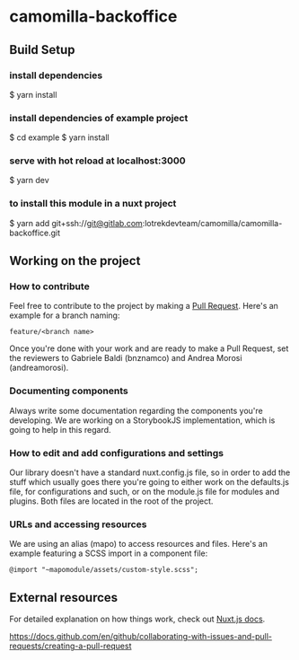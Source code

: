 # camomilla-backoffice

## Build Setup

### install dependencies
$ yarn install

### install dependencies of example project
$ cd example
$ yarn install

### serve with hot reload at localhost:3000
$ yarn dev

### to install this module in a nuxt project
$ yarn add git+ssh://git@gitlab.com:lotrekdevteam/camomilla/camomilla-backoffice.git

## Working on the project

### How to contribute
Feel free to contribute to the project by making a [Pull Request](https://docs.github.com/en/github/collaborating-with-issues-and-pull-requests/creating-a-pull-request).
Here's an example for a branch naming:

`feature/<branch name>`

Once you're done with your work and are ready to make a Pull Request, set the reviewers to 
Gabriele Baldi (bnznamco) and Andrea Morosi (andreamorosi).


### Documenting components
Always write some documentation regarding the components you're developing.
We are working on a StorybookJS implementation, which is going to help in this regard.


### How to edit and add configurations and settings
Our library doesn't have a standard nuxt.config.js file, so in order to add the stuff 
which usually goes there you're going to either work on the defaults.js file, for configurations 
and such, or on the module.js file for modules and plugins. Both files are located in the root 
of the project.


### URLs and accessing resources
We are using an alias (mapo) to access resources and files.
Here's an example featuring a SCSS import in a component file:

`@import "~mapomodule/assets/custom-style.scss";`


## External resources

For detailed explanation on how things work, check out [Nuxt.js docs](https://nuxtjs.org).

https://docs.github.com/en/github/collaborating-with-issues-and-pull-requests/creating-a-pull-request
